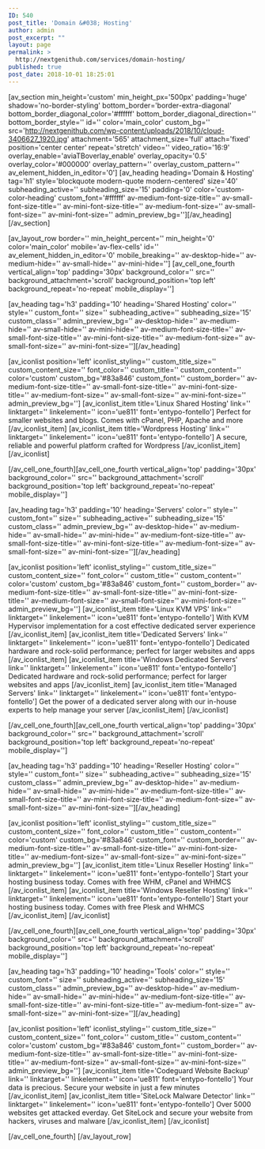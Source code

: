 ```yaml
---
ID: 540
post_title: 'Domain &#038; Hosting'
author: admin
post_excerpt: ""
layout: page
permalink: >
  http://nextgenithub.com/services/domain-hosting/
published: true
post_date: 2018-10-01 18:25:01
---
```

[av_section min_height='custom' min_height_px='500px' padding='huge' shadow='no-border-styling' bottom_border='border-extra-diagonal' bottom_border_diagonal_color='#ffffff' bottom_border_diagonal_direction='' bottom_border_style='' id='' color='main_color' custom_bg='' src='http://nextgenithub.com/wp-content/uploads/2018/10/cloud-3406627_1920.jpg' attachment='565' attachment_size='full' attach='fixed' position='center center' repeat='stretch' video='' video_ratio='16:9' overlay_enable='aviaTBoverlay_enable' overlay_opacity='0.5' overlay_color='#000000' overlay_pattern='' overlay_custom_pattern='' av_element_hidden_in_editor='0']
[av_heading heading='Domain &amp; Hosting' tag='h1' style='blockquote modern-quote modern-centered' size='40' subheading_active='' subheading_size='15' padding='0' color='custom-color-heading' custom_font='#ffffff' av-medium-font-size-title='' av-small-font-size-title='' av-mini-font-size-title='' av-medium-font-size='' av-small-font-size='' av-mini-font-size='' admin_preview_bg=''][/av_heading]
[/av_section]

[av_layout_row border='' min_height_percent='' min_height='0' color='main_color' mobile='av-flex-cells' id='' av_element_hidden_in_editor='0' mobile_breaking='' av-desktop-hide='' av-medium-hide='' av-small-hide='' av-mini-hide='']
[av_cell_one_fourth vertical_align='top' padding='30px' background_color='' src='' background_attachment='scroll' background_position='top left' background_repeat='no-repeat' mobile_display='']

[av_heading tag='h3' padding='10' heading='Shared Hosting' color='' style='' custom_font='' size='' subheading_active='' subheading_size='15' custom_class='' admin_preview_bg='' av-desktop-hide='' av-medium-hide='' av-small-hide='' av-mini-hide='' av-medium-font-size-title='' av-small-font-size-title='' av-mini-font-size-title='' av-medium-font-size='' av-small-font-size='' av-mini-font-size=''][/av_heading]

[av_iconlist position='left' iconlist_styling='' custom_title_size='' custom_content_size='' font_color='' custom_title='' custom_content='' color='custom' custom_bg='#83a846' custom_font='' custom_border='' av-medium-font-size-title='' av-small-font-size-title='' av-mini-font-size-title='' av-medium-font-size='' av-small-font-size='' av-mini-font-size='' admin_preview_bg='']
[av_iconlist_item title='Linux Shared Hosting' link='' linktarget='' linkelement='' icon='ue811' font='entypo-fontello']
Perfect for smaller websites and blogs. Comes with cPanel, PHP, Apache and more
[/av_iconlist_item]
[av_iconlist_item title='Wordpress Hosting' link='' linktarget='' linkelement='' icon='ue811' font='entypo-fontello']
A secure, reliable and powerful platform crafted for Wordpress
[/av_iconlist_item]
[/av_iconlist]

[/av_cell_one_fourth][av_cell_one_fourth vertical_align='top' padding='30px' background_color='' src='' background_attachment='scroll' background_position='top left' background_repeat='no-repeat' mobile_display='']

[av_heading tag='h3' padding='10' heading='Servers' color='' style='' custom_font='' size='' subheading_active='' subheading_size='15' custom_class='' admin_preview_bg='' av-desktop-hide='' av-medium-hide='' av-small-hide='' av-mini-hide='' av-medium-font-size-title='' av-small-font-size-title='' av-mini-font-size-title='' av-medium-font-size='' av-small-font-size='' av-mini-font-size=''][/av_heading]

[av_iconlist position='left' iconlist_styling='' custom_title_size='' custom_content_size='' font_color='' custom_title='' custom_content='' color='custom' custom_bg='#83a846' custom_font='' custom_border='' av-medium-font-size-title='' av-small-font-size-title='' av-mini-font-size-title='' av-medium-font-size='' av-small-font-size='' av-mini-font-size='' admin_preview_bg='']
[av_iconlist_item title='Linux KVM VPS' link='' linktarget='' linkelement='' icon='ue811' font='entypo-fontello']
With KVM Hypervisor implementation for a cost effective dedicated server experience
[/av_iconlist_item]
[av_iconlist_item title='Dedicated Servers' link='' linktarget='' linkelement='' icon='ue811' font='entypo-fontello']
Dedicated hardware and rock-solid performance; perfect for larger websites and apps
[/av_iconlist_item]
[av_iconlist_item title='Windows Dedicated Servers' link='' linktarget='' linkelement='' icon='ue811' font='entypo-fontello']
Dedicated hardware and rock-solid performance; perfect for larger websites and apps
[/av_iconlist_item]
[av_iconlist_item title='Managed Servers' link='' linktarget='' linkelement='' icon='ue811' font='entypo-fontello']
Get the power of a dedicated server along with our in-house experts to help manage your server
[/av_iconlist_item]
[/av_iconlist]

[/av_cell_one_fourth][av_cell_one_fourth vertical_align='top' padding='30px' background_color='' src='' background_attachment='scroll' background_position='top left' background_repeat='no-repeat' mobile_display='']

[av_heading tag='h3' padding='10' heading='Reseller Hosting' color='' style='' custom_font='' size='' subheading_active='' subheading_size='15' custom_class='' admin_preview_bg='' av-desktop-hide='' av-medium-hide='' av-small-hide='' av-mini-hide='' av-medium-font-size-title='' av-small-font-size-title='' av-mini-font-size-title='' av-medium-font-size='' av-small-font-size='' av-mini-font-size=''][/av_heading]

[av_iconlist position='left' iconlist_styling='' custom_title_size='' custom_content_size='' font_color='' custom_title='' custom_content='' color='custom' custom_bg='#83a846' custom_font='' custom_border='' av-medium-font-size-title='' av-small-font-size-title='' av-mini-font-size-title='' av-medium-font-size='' av-small-font-size='' av-mini-font-size='' admin_preview_bg='']
[av_iconlist_item title='Linux Reseller Hosting' link='' linktarget='' linkelement='' icon='ue811' font='entypo-fontello']
Start your hosting business today. Comes with free WHM, cPanel and WHMCS
[/av_iconlist_item]
[av_iconlist_item title='Windows Reseller Hosting' link='' linktarget='' linkelement='' icon='ue811' font='entypo-fontello']
Start your hosting business today. Comes with free Plesk and WHMCS
[/av_iconlist_item]
[/av_iconlist]

[/av_cell_one_fourth][av_cell_one_fourth vertical_align='top' padding='30px' background_color='' src='' background_attachment='scroll' background_position='top left' background_repeat='no-repeat' mobile_display='']

[av_heading tag='h3' padding='10' heading='Tools' color='' style='' custom_font='' size='' subheading_active='' subheading_size='15' custom_class='' admin_preview_bg='' av-desktop-hide='' av-medium-hide='' av-small-hide='' av-mini-hide='' av-medium-font-size-title='' av-small-font-size-title='' av-mini-font-size-title='' av-medium-font-size='' av-small-font-size='' av-mini-font-size=''][/av_heading]

[av_iconlist position='left' iconlist_styling='' custom_title_size='' custom_content_size='' font_color='' custom_title='' custom_content='' color='custom' custom_bg='#83a846' custom_font='' custom_border='' av-medium-font-size-title='' av-small-font-size-title='' av-mini-font-size-title='' av-medium-font-size='' av-small-font-size='' av-mini-font-size='' admin_preview_bg='']
[av_iconlist_item title='Codeguard Website Backup' link='' linktarget='' linkelement='' icon='ue811' font='entypo-fontello']
Your data is precious. Secure your website in just a few minutes
[/av_iconlist_item]
[av_iconlist_item title='SiteLock Malware Detector' link='' linktarget='' linkelement='' icon='ue811' font='entypo-fontello']
Over 5000 websites get attacked everday. Get SiteLock and secure your website from hackers, viruses and malware
[/av_iconlist_item]
[/av_iconlist]

[/av_cell_one_fourth]
[/av_layout_row]